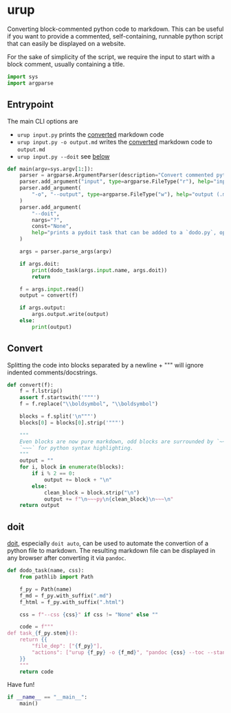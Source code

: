 
urup
====

Converting block-commented python code to markdown. This can be useful if you
want to provide a commented, self-containing, runnable python script that
can easily be displayed on a website.

For the sake of simplicity of the script, we require the input to start with a 
block comment, usually containing a title.
    

~~~py
import sys
import argparse
~~~

Entrypoint
----------

The main CLI options are

* `urup input.py` prints the [converted](#Convert) markdown code
* `urup input.py -o output.md` writes the [converted](#Convert) markdown code to `output.md`
* `urup input.py --doit` see [below](#doit)


~~~py
def main(argv=sys.argv[1:]):
    parser = argparse.ArgumentParser(description="Convert commented python code to md.")
    parser.add_argument("input", type=argparse.FileType("r"), help="input (.py) file")
    parser.add_argument(
        "-o", "--output", type=argparse.FileType("w"), help="output (.md) file"
    )
    parser.add_argument(
        "--doit",
        nargs="?",
        const="None",
        help="prints a pydoit task that can be added to a `dodo.py`, optional: css file",
    )

    args = parser.parse_args(argv)

    if args.doit:
        print(dodo_task(args.input.name, args.doit))
        return

    f = args.input.read()
    output = convert(f)

    if args.output:
        args.output.write(output)
    else:
        print(output)
~~~

Convert
-------

Splitting the code into blocks separated by a newline +  \"\"\" will ignore
indented comments/docstrings.


~~~py
def convert(f):
    f = f.lstrip()
    assert f.startswith('"""')
    f = f.replace("\\boldsymbol", "\\boldsymbol")

    blocks = f.split('\n"""')
    blocks[0] = blocks[0].strip('"""')

    """
    Even blocks are now pure markdown, odd blocks are surrounded by `~~~py` and 
    `~~~` for python syntax highlighting.
    """
    output = ""
    for i, block in enumerate(blocks):
        if i % 2 == 0:
            output += block + "\n"
        else:
            clean_block = block.strip("\n")
            output += f"\n~~~py\n{clean_block}\n~~~\n"
    return output
~~~

doit
----

[doit](https://pydoit.org/), especially `doit auto`, can be used to automate
the convertion of a python file to markdown. The resulting markdown file can 
be displayed in any browser after converting it via `pandoc`.


~~~py
def dodo_task(name, css):
    from pathlib import Path

    f_py = Path(name)
    f_md = f_py.with_suffix(".md")
    f_html = f_py.with_suffix(".html")

    css = f"--css {css}" if css != "None" else ""

    code = f"""
def task_{f_py.stem}():
    return {{
        "file_dep": ["{f_py}"],
        "actions": ["urup {f_py} -o {f_md}", "pandoc {css} --toc --standalone --mathjax {f_md} -o {f_html}"]
    }}
    """
    return code
~~~

Have fun!

~~~py
if __name__ == "__main__":
    main()
~~~
